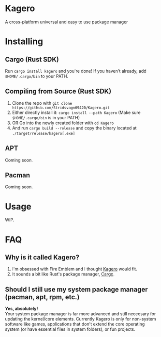 # Kagero
A cross-platform universal and easy to use package manager

# Installing
## Cargo (Rust SDK)
Run `cargo install kagero` and you're done! If you haven't already, add `$HOME/.cargo/bin` to your PATH.

## Compiling from Source (Rust SDK)
1. Clone the repo with `git clone https://github.com/Stridsvagn69420/Kagero.git`
2. Either directly install it: `cargo install --path Kagero` (Make sure `$HOME/.cargo/bin` is in your PATH)
3. OR Go into the newly created folder with `cd Kagero`
4. And run `cargo build --release` and copy the binary located at `./target/release/kagero[.exe]`

## APT
Coming soon.

## Pacman
Coming soon.

# Usage
WIP.

# FAQ
## Why is it called Kagero?
1. I'm obsessed with Fire Emblem and I thought [Kagero](https://fireemblem.fandom.com/wiki/Kagero) would fit.
2. It sounds a bit like Rust's package manager, [Cargo](https://crates.io/).

## Should I still use my system package manager (pacman, apt, rpm, etc.)
**Yes, absolutely!**  
Your system package manager is far more advanced and still neccesary for updating the kernel/core elements. Currently Kagero is only for non-system software like games, applications that don't extend the core operating system (or have essential files in system folders), or fun projects.
